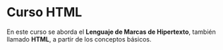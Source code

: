 # Curso HTML

En este curso se aborda el **Lenguaje de Marcas de Hipertexto**, también llamado **HTML**, a partir de los conceptos básicos.
